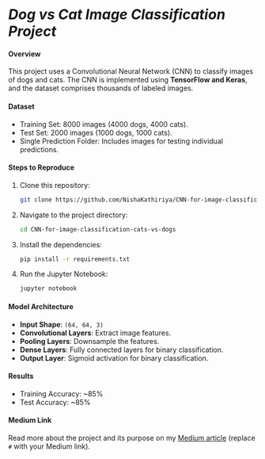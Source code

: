 # *Dog vs Cat Image Classification Project*

#### **Overview**
This project uses a Convolutional Neural Network (CNN) to classify images of dogs and cats. The CNN is implemented using **TensorFlow and Keras**, and the dataset comprises thousands of labeled images.

#### **Dataset**
- Training Set: 8000 images (4000 dogs, 4000 cats).
- Test Set: 2000 images (1000 dogs, 1000 cats).
- Single Prediction Folder: Includes images for testing individual predictions.

#### **Steps to Reproduce**
1. Clone this repository:
   ```bash
   git clone https://github.com/NishaKathiriya/CNN-for-image-classification-cats-vs-dogs.git 
   ```
2. Navigate to the project directory:
   ```bash
   cd CNN-for-image-classification-cats-vs-dogs
   ```
3. Install the dependencies:
   ```bash
   pip install -r requirements.txt
   ```
4. Run the Jupyter Notebook:
   ```bash
   jupyter notebook
   ```

#### **Model Architecture**
- **Input Shape**: `(64, 64, 3)`
- **Convolutional Layers**: Extract image features.
- **Pooling Layers**: Downsample the features.
- **Dense Layers**: Fully connected layers for binary classification.
- **Output Layer**: Sigmoid activation for binary classification.

#### **Results**
- Training Accuracy: ~85%
- Test Accuracy: ~85%

#### **Medium Link**
Read more about the project and its purpose on my [Medium article](#) (replace `#` with your Medium link).



